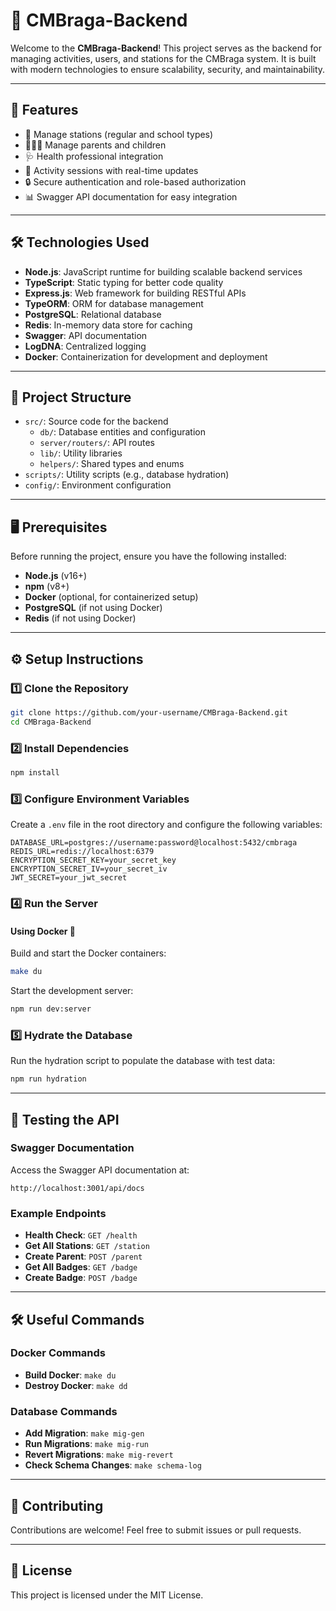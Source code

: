 # 🌟 CMBraga-Backend

Welcome to the **CMBraga-Backend**! This project serves as the backend for managing activities, users, and stations for the CMBraga system. It is built with modern technologies to ensure scalability, security, and maintainability.

---

## 🚀 Features

- 🏫 Manage stations (regular and school types)
- 👨‍👩‍👧 Manage parents and children
- 🩺 Health professional integration
- 🚌 Activity sessions with real-time updates
- 🔒 Secure authentication and role-based authorization
- 📊 Swagger API documentation for easy integration

---

## 🛠️ Technologies Used

- **Node.js**: JavaScript runtime for building scalable backend services
- **TypeScript**: Static typing for better code quality
- **Express.js**: Web framework for building RESTful APIs
- **TypeORM**: ORM for database management
- **PostgreSQL**: Relational database
- **Redis**: In-memory data store for caching
- **Swagger**: API documentation
- **LogDNA**: Centralized logging
- **Docker**: Containerization for development and deployment

---

## 📂 Project Structure

- `src/`: Source code for the backend
  - `db/`: Database entities and configuration
  - `server/routers/`: API routes
  - `lib/`: Utility libraries
  - `helpers/`: Shared types and enums
- `scripts/`: Utility scripts (e.g., database hydration)
- `config/`: Environment configuration

---

## 🖥️ Prerequisites

Before running the project, ensure you have the following installed:

- **Node.js** (v16+)
- **npm** (v8+)
- **Docker** (optional, for containerized setup)
- **PostgreSQL** (if not using Docker)
- **Redis** (if not using Docker)

---

## ⚙️ Setup Instructions

### 1️⃣ Clone the Repository

```bash
git clone https://github.com/your-username/CMBraga-Backend.git
cd CMBraga-Backend
```

### 2️⃣ Install Dependencies

```bash
npm install
```

### 3️⃣ Configure Environment Variables

Create a `.env` file in the root directory and configure the following variables:

```env
DATABASE_URL=postgres://username:password@localhost:5432/cmbraga
REDIS_URL=redis://localhost:6379
ENCRYPTION_SECRET_KEY=your_secret_key
ENCRYPTION_SECRET_IV=your_secret_iv
JWT_SECRET=your_jwt_secret
```

### 4️⃣ Run the Server

#### Using Docker 🐳

Build and start the Docker containers:

```bash
make du
```

Start the development server:

```bash
npm run dev:server
```

### 5️⃣ Hydrate the Database

Run the hydration script to populate the database with test data:

```bash
npm run hydration
```

---

## 🧪 Testing the API

### Swagger Documentation

Access the Swagger API documentation at:

```
http://localhost:3001/api/docs
```

### Example Endpoints

- **Health Check**: `GET /health`
- **Get All Stations**: `GET /station`
- **Create Parent**: `POST /parent`
- **Get All Badges**: `GET /badge`
- **Create Badge**: `POST /badge`

---

## 🛠️ Useful Commands

### Docker Commands

- **Build Docker**: `make du`
- **Destroy Docker**: `make dd`

### Database Commands

- **Add Migration**: `make mig-gen`
- **Run Migrations**: `make mig-run`
- **Revert Migrations**: `make mig-revert`
- **Check Schema Changes**: `make schema-log`

---

## 🤝 Contributing

Contributions are welcome! Feel free to submit issues or pull requests.

---

## 📜 License

This project is licensed under the MIT License.